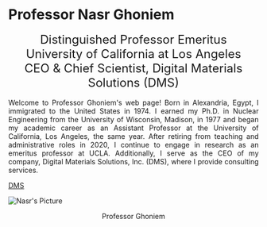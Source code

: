 # Professor Nasr Ghoniem

<div style="text-align: center;">
  <span style="font-size: 24px;">Distinguished Professor Emeritus</span><br>
  <span style="font-size: 24px;">University of California at Los Angeles</span><br>
  <span style="font-size: 24px;">CEO &amp; Chief Scientist, Digital Materials Solutions (DMS)</span><br><br>
</div>

<div style="text-align: justify;">
  <span style="font-size: 14px;">Welcome to Professor Ghoniem's web page! Born in Alexandria, Egypt, I immigrated to the United States in 1974. I earned my Ph.D. in Nuclear Engineering from the University of Wisconsin, Madison, in 1977 and began my academic career as an Assistant Professor at the University of California, Los Angeles, the same year. After retiring from teaching and administrative roles in 2020, I continue to engage in research as an emeritus professor at UCLA. Additionally, I serve as the CEO of my company, Digital Materials Solutions, Inc. (DMS), where I provide consulting services.</span>
</div> 

[DMS](https://dmsmultiphysics.com/)

![Nasr's Picture](images/Nasr-Pic.png)

 <p style="text-align: center;">Professor Ghoniem</p>

```{tableofcontents}
```
